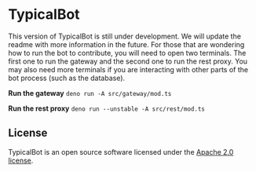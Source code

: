 # TypicalBot

This version of TypicalBot is still under development. We will update the readme
with more information in the future. For those that are wondering how to run the
bot to contribute, you will need to open two terminals. The first one to run the
gateway and the second one to run the rest proxy. You may also need more
terminals if you are interacting with other parts of the bot process (such as
the database).

**Run the gateway** `deno run -A src/gateway/mod.ts`

**Run the rest proxy** `deno run --unstable -A src/rest/mod.ts`

## License

TypicalBot is an open source software licensed under the
[Apache 2.0 license](LICENSE).
